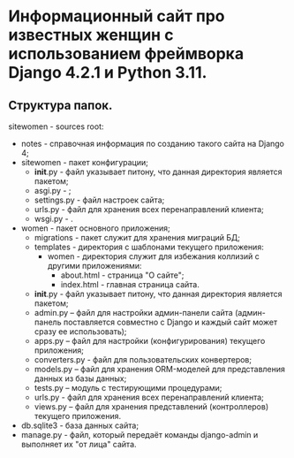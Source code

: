 # Информационный сайт про известных женщин с использованием фреймворка Django 4.2.1 и Python 3.11.
## Структура папок.
sitewomen - sources root:
- notes - справочная информация по созданию такого сайта на Django 4;
- sitewomen - пакет конфигурации;
    - __init__.py - файл указывает питону, что данная директория является пакетом;
    - asgi.py - ;
    - settings.py - файл настроек сайта;
    - urls.py - файл для хранения всех перенаправлений клиента;
    - wsgi.py - .
- women - пакет основного приложения;
    - migrations - пакет служит для хранения миграций БД;
    - templates - директория с шаблонами текущего приложения:
        - women - директория служит для избежания коллизий с другими приложениями:
            - about.html - страница "О сайте"; 
            - index.html - главная страница сайта. 
    - __init__.py - файл указывает питону, что данная директория является пакетом;
    - admin.py – файл для настройки админ-панели сайта (админ-панель поставляется совместно с Django и каждый сайт может сразу ее использовать);
    - apps.py – файл для настройки (конфигурирования) текущего приложения;
    - converters.py - файл для пользовательских конвертеров;
    - models.py – файл для хранения ORM-моделей для представления данных из базы данных;
    - tests.py – модуль с тестирующими процедурами;
    - urls.py - файл для хранения всех перенаправлений клиента;
    - views.py – файл для хранения представлений (контроллеров) текущего приложения. 
- db.sqlite3 - база данных сайта;
- manage.py - файл, который передаёт команды django-admin и выполняет их "от лица" сайта.
